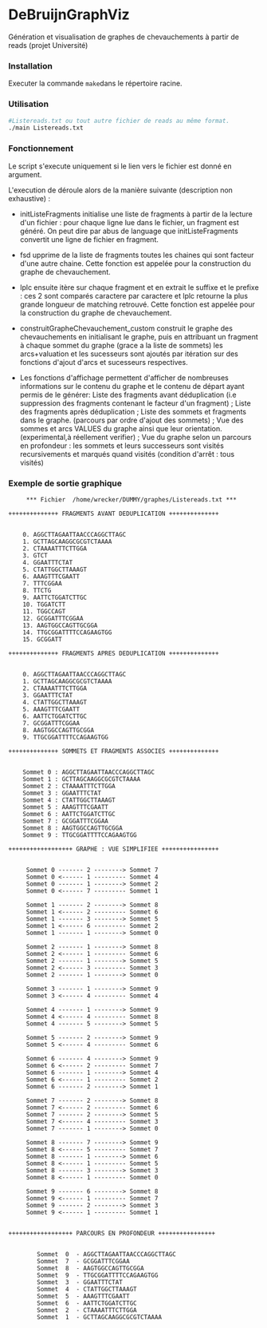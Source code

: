 # DeBruijnGraphViz
Génération et visualisation de graphes de chevauchements à partir de reads (projet Université)

### Installation
Executer la commande `make`dans le répertoire racine.

### Utilisation
```bash
#Listereads.txt ou tout autre fichier de reads au même format.
./main Listereads.txt 
```
### Fonctionnement
Le script s'execute uniquement si le lien vers le fichier est donné en argument.

L'execution de déroule alors de la manière suivante (description non exhaustive) : 

* initListeFragments initialise une liste de fragments à partir de la lecture d'un fichier : pour chaque ligne lue dans le fichier, un fragment est généré. On peut dire par abus de language que initListeFragments convertit une ligne de fichier en fragment.

* fsd upprime de la liste de fragments toutes les chaines qui sont facteur d'une autre chaine. Cette fonction est appelée pour la construction du graphe de chevauchement.

* lplc ensuite itère sur chaque fragment et en extrait le suffixe et le prefixe : ces 2 sont comparés caractere par caractere et 
lplc retourne la plus grande longueur de matching retrouvé. Cette fonction est appelée pour la construction du graphe de chevauchement.

* construitGrapheChevauchement_custom construit le graphe des chevauchements en initialisant le graphe, puis en attribuant un fragment à chaque sommet du graphe (grace a la liste de sommets) les arcs+valuation et les sucesseurs sont ajoutés par itération sur des fonctions d'ajout d'arcs et sucesseurs respectives.

* Les fonctions d'affichage permettent d'afficher de nombreuses informations sur le contenu du graphe et le contenu de départ ayant permis de le générer: Liste des fragments avant déduplication (i.e suppression des fragments contenant le facteur d'un fragment) ; Liste des fragments après déduplication ; Liste des sommets et fragments dans le graphe. (parcours par ordre d'ajout des sommets) ; Vue des sommes et arcs VALUES du graphe ainsi que leur orientation. (experimental,à réellement verifier) ; Vue du graphe selon un parcours en profondeur : les sommets et leurs successeurs sont visités recursivements et marqués quand visités (condition d'arrêt : tous visités)

### Exemple de sortie graphique
```text
	 *** Fichier  /home/wrecker/DUMMY/graphes/Listereads.txt ***

++++++++++++++ FRAGMENTS AVANT DEDUPLICATION ++++++++++++++


	0. AGGCTTAGAATTAACCCAGGCTTAGC
	1. GCTTAGCAAGGCGCGTCTAAAA
	2. CTAAAATTTCTTGGA
	3. GTCT
	4. GGAATTTCTAT
	5. CTATTGGCTTAAAGT
	6. AAAGTTTCGAATT
	7. TTTCGGAA
	8. TTCTG
	9. AATTCTGGATCTTGC
	10. TGGATCTT
	11. TGGCCAGT
	12. GCGGATTTCGGAA
	13. AAGTGGCCAGTTGCGGA
	14. TTGCGGATTTTCCAGAAGTGG
	15. GCGGATT

++++++++++++++ FRAGMENTS APRES DEDUPLICATION ++++++++++++++


	0. AGGCTTAGAATTAACCCAGGCTTAGC
	1. GCTTAGCAAGGCGCGTCTAAAA
	2. CTAAAATTTCTTGGA
	3. GGAATTTCTAT
	4. CTATTGGCTTAAAGT
	5. AAAGTTTCGAATT
	6. AATTCTGGATCTTGC
	7. GCGGATTTCGGAA
	8. AAGTGGCCAGTTGCGGA
	9. TTGCGGATTTTCCAGAAGTGG

++++++++++++++ SOMMETS ET FRAGMENTS ASSOCIES ++++++++++++++


	Sommet 0 : AGGCTTAGAATTAACCCAGGCTTAGC
	Sommet 1 : GCTTAGCAAGGCGCGTCTAAAA
	Sommet 2 : CTAAAATTTCTTGGA
	Sommet 3 : GGAATTTCTAT
	Sommet 4 : CTATTGGCTTAAAGT
	Sommet 5 : AAAGTTTCGAATT
	Sommet 6 : AATTCTGGATCTTGC
	Sommet 7 : GCGGATTTCGGAA
	Sommet 8 : AAGTGGCCAGTTGCGGA
	Sommet 9 : TTGCGGATTTTCCAGAAGTGG

++++++++++++++++++ GRAPHE : VUE SIMPLIFIEE ++++++++++++++++


	 Sommet 0 ------- 2 --------> Sommet 7
	 Sommet 0 <------ 1 --------- Sommet 4
	 Sommet 0 ------- 1 --------> Sommet 2
	 Sommet 0 <------ 7 --------- Sommet 1

	 Sommet 1 ------- 2 --------> Sommet 8
	 Sommet 1 <------ 2 --------- Sommet 6
	 Sommet 1 ------- 3 --------> Sommet 5
	 Sommet 1 <------ 6 --------- Sommet 2
	 Sommet 1 ------- 1 --------> Sommet 0

	 Sommet 2 ------- 1 --------> Sommet 8
	 Sommet 2 <------ 1 --------- Sommet 6
	 Sommet 2 ------- 1 --------> Sommet 5
	 Sommet 2 <------ 3 --------- Sommet 3
	 Sommet 2 ------- 1 --------> Sommet 0

	 Sommet 3 ------- 1 --------> Sommet 9
	 Sommet 3 <------ 4 --------- Sommet 4

	 Sommet 4 ------- 1 --------> Sommet 9
	 Sommet 4 <------ 4 --------- Sommet 8
	 Sommet 4 ------- 5 --------> Sommet 5

	 Sommet 5 ------- 2 --------> Sommet 9
	 Sommet 5 <------ 4 --------- Sommet 6

	 Sommet 6 ------- 4 --------> Sommet 9
	 Sommet 6 <------ 2 --------- Sommet 7
	 Sommet 6 ------- 1 --------> Sommet 4
	 Sommet 6 <------ 1 --------- Sommet 2
	 Sommet 6 ------- 2 --------> Sommet 1

	 Sommet 7 ------- 2 --------> Sommet 8
	 Sommet 7 <------ 2 --------- Sommet 6
	 Sommet 7 ------- 2 --------> Sommet 5
	 Sommet 7 <------ 4 --------- Sommet 3
	 Sommet 7 ------- 1 --------> Sommet 0

	 Sommet 8 ------- 7 --------> Sommet 9
	 Sommet 8 <------ 5 --------- Sommet 7
	 Sommet 8 ------- 1 --------> Sommet 6
	 Sommet 8 <------ 1 --------- Sommet 5
	 Sommet 8 ------- 3 --------> Sommet 3
	 Sommet 8 <------ 1 --------- Sommet 0

	 Sommet 9 ------- 6 --------> Sommet 8
	 Sommet 9 <------ 1 --------- Sommet 7
	 Sommet 9 ------- 2 --------> Sommet 3
	 Sommet 9 <------ 1 --------- Sommet 1


++++++++++++++++++ PARCOURS EN PROFONDEUR ++++++++++++++++


        Sommet  0  - AGGCTTAGAATTAACCCAGGCTTAGC
        Sommet  7  - GCGGATTTCGGAA
        Sommet  8  - AAGTGGCCAGTTGCGGA
        Sommet  9  - TTGCGGATTTTCCAGAAGTGG
        Sommet  3  - GGAATTTCTAT
        Sommet  4  - CTATTGGCTTAAAGT
        Sommet  5  - AAAGTTTCGAATT
        Sommet  6  - AATTCTGGATCTTGC
        Sommet  2  - CTAAAATTTCTTGGA
        Sommet  1  - GCTTAGCAAGGCGCGTCTAAAA
```
